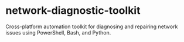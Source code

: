 # network-diagnostic-toolkit
Cross-platform automation toolkit for diagnosing and repairing network issues using PowerShell, Bash, and Python.
